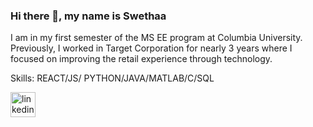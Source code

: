 ### Hi there 👋, my name is Swethaa
I am in my first semester of the MS EE program at Columbia University. Previously, I worked in Target Corporation for nearly 3 years where I focused on improving the retail experience through technology.

Skills:  REACT/JS/ PYTHON/JAVA/MATLAB/C/SQL



[<img src='https://cdn.jsdelivr.net/npm/simple-icons@3.0.1/icons/linkedin.svg' alt='linkedin' height='40'>](https://in.linkedin.com/in/swethaashri)  






<!--
**srs-1/srs-1** is a ✨ _special_ ✨ repository because its `README.md` (this file) appears on your GitHub profile.

Here are some ideas to get you started:

- 🔭 I’m currently working on ...
- 🌱 I’m currently learning ...
- 👯 I’m looking to collaborate on ...
- 🤔 I’m looking for help with ...
- 💬 Ask me about ...
- 📫 How to reach me: ...
- 😄 Pronouns: ...
- ⚡ Fun fact: ...
-->
